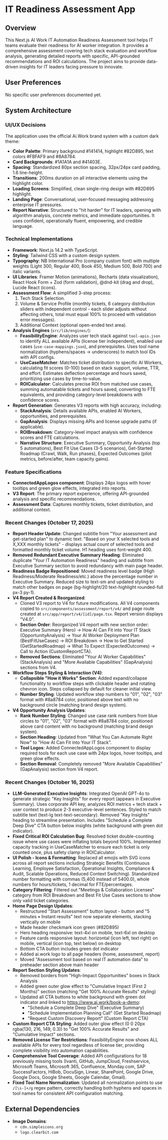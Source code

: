 # IT Readiness Assessment App

## Overview
This Next.js AI Work IT Automation Readiness Assessment tool helps IT teams evaluate their readiness for AI worker integration. It provides a comprehensive assessment covering tech stack evaluation and workflow analysis, generating detailed reports with specific, API-grounded recommendations and ROI calculations. The project aims to provide data-driven insights for IT leaders facing pressure to innovate.

## User Preferences
No specific user preferences documented yet.

## System Architecture

### UI/UX Decisions
The application uses the official Ai.Work brand system with a custom dark theme:
- **Color Palette**: Primary background #141414, highlight #82D895, text colors #FBFAF9 and #8A8784.
- **Card Backgrounds**: #1A1A1A and #41403E.
- **Spacing**: Standardized 80px section spacing, 32px/24px card padding, 1.6 line-height.
- **Transitions**: 200ms duration on all interactive elements using the highlight color.
- **Loading Screens**: Simplified, clean single-ring design with #82D895 highlight.
- **Landing Page**: Conversational, user-focused messaging addressing enterprise IT pressures.
- **Report Narrative**: Structured to "hit harder" for IT leaders, opening with algorithm analysis, concrete metrics, and immediate opportunities. It uses confident, operationally fluent, empowering, and credible language.

### Technical Implementations
- **Framework**: Next.js 14.2 with TypeScript.
- **Styling**: Tailwind CSS with a custom design system.
- **Typography**: NB International Pro (company custom font) with multiple weights (Light 300, Regular 400, Book 450, Medium 500, Bold 700) and italic variants.
- **UI Libraries**: Framer Motion (animations), Recharts (data visualization), React Hook Form + Zod (form validation), @dnd-kit (drag and drop), Lucide React (icons).
- **Assessment Flow**: A simplified 3-step process:
    1.  Tech Stack Selection.
    2.  Volume & Service Profile (monthly tickets, 6 category distribution sliders with independent control - each slider adjusts without affecting others, total must equal 100% to proceed with validation error messages).
    3.  Additional Context (optional open-ended text area).
- **Analysis Engines** (`src/lib/engines/`):
    -   **FeasibilityEngine**: Analyzes user tech stack against `tool-apis.json` to identify ALL available APIs (license tier independent), enabled use cases (`use-case-mappings.json`), and prerequisites. Uses tool name normalization (hyphens/spaces → underscores) to match tool IDs with API configs.
    -   **UseCaseMatcher**: Matches ticket distribution to specific AI Workers, calculating fit scores (0-100) based on stack support, volume, TTR, and effort. Estimates deflection percentage and hours saved, prioritizing use cases by time-to-value.
    -   **ROICalculator**: Calculates precise ROI from matched use cases, summing automatable tickets and hours saved, converting to FTE equivalents, and providing category-level breakdowns with confidence scores.
- **Report Generation**: Generates V3 reports with high accuracy, including:
    -   **StackAnalysis**: Details available APIs, enabled AI Workers, opportunities, and prerequisites.
    -   **GapAnalysis**: Displays missing APIs and license upgrade paths (if applicable).
    -   **ROIBreakdown**: Category-level impact analysis with confidence scores and FTE calculations.
    -   **Narrative Structure**: Executive Summary, Opportunity Analysis (top 5 automations), Best Fit Use Cases (3-5 scenarios), Get-Started Roadmap (Crawl, Walk, Run phases), Expected Outcomes (pilot metrics, before/after, team capacity gains).

### Feature Specifications
-   **ConnectedAppLogos component**: Displays 24px logos with hover tooltips and green glow effects, integrated into reports.
-   **V3 Report**: The primary report experience, offering API-grounded analysis and specific recommendations.
-   **Assessment Data**: Captures monthly tickets, ticket distribution, and additional context.

### Recent Changes (October 17, 2025)
-   **Report Header Update**: Changed subtitle from "Your assessment and get-started plan" to dynamic text: "Based on your X selected tools and X,XXX monthly tickets" - displays actual count of selected tools and formatted monthly ticket volume. H1 heading uses font-weight 400.
-   **Removed Redundant Executive Summary Heading**: Eliminated duplicate "Your IT Automation Readiness" heading and subtitle from Executive Summary section to avoid redundancy with main page header.
-   **Readiness Badge Repositioned**: Moved readiness level badge (High Readiness/Moderate Readiness/etc.) above the percentage number in Executive Summary. Reduced size to text-sm and updated styling to match other badges on page (bg-highlight/20 text-highlight rounded-full px-3 py-1).
-   **V4 Report Created & Reorganized**: 
    - Cloned V3 report to V4 for future modifications. All V4 components copied to `src/components/assessment/report/v4/` and page route created at `src/app/report/v4/[id]/page.tsx`. Report version displays "V4.0".
    - **Section Order**: Reorganized V4 report with new section order: Executive Summary (Hero) → How AI Can Fit into Your IT Stack (OpportunityAnalysis) → Your AI Worker Deployment Plan (BestFitUseCases) → ROI Breakdown → How to Get Started (GetStartedRoadmap) → What To Expect (ExpectedOutcomes) → Call to Action (CustomReportCTA).
    - **Removed Sections**: Eliminated "Your AI Worker Capabilities" (StackAnalysis) and "More Available Capabilities" (GapAnalysis) sections from V4.
-   **Workflow Steps Styling & Interaction (V4)**: 
    - **Collapsible "How it Works" Section**: Added expand/collapse functionality to workflow steps with clickable header and rotating chevron icon. Steps collapsed by default for cleaner initial view.
    - **Number Styling**: Updated workflow step numbers to "01", "02", "03" format with #8a8784 color, positioned above text with no background circle (matching brand design system).
-   **V4 Opportunity Analysis Updates**:
    - **Rank Number Styling**: Changed use case rank numbers from blue circles to "01", "02", "03" format with #8a8784 color, positioned above card content with no background (matching brand design system).
    - **Section Heading**: Updated from "What You Can Automate Right Now" to "How AI Can Fit into Your IT Stack".
    - **Tool Logos**: Added ConnectedAppLogos component to display required tools for each use case with 24px logos, hover tooltips, and green glow effects.
    - **Section Removal**: Completely removed "More Available Capabilities" (GapAnalysis) section from V4 report.

### Recent Changes (October 16, 2025)
-   **LLM-Generated Executive Insights**: Integrated OpenAI GPT-4o to generate strategic "Key Insights" for every report (appears in Executive Summary). Uses corporate API key, analyzes ROI metrics + tech stack + user context to produce 2-3 executive-level sentences. Styled to match subtitle text (text-lg text-text-secondary). Removed "Key Insights" heading to streamline presentation. Includes "Schedule a Complete Deep Dive" CTA button below insights (white background with green dot indicator).
-   **Fixed Critical ROI Calculation Bug**: Resolved ticket double-counting issue where use cases were inflating totals beyond 100%. Implemented capacity tracking in UseCaseMatcher to ensure each ticket is only counted once, plus safety clamp in ROICalculator.
-   **UI Polish - Icons & Formatting**: Replaced all emojis with SVG icons across all report sections including Strategic Benefits (Continuous Learning, Employee Satisfaction, Operational Insights, Compliance & Audit, Scalable Operations, Reduced Context Switching). Standardized number formatting with commas (5,400 instead of 5400.0), whole numbers for hours/tickets, 1 decimal for FTE/percentages.
-   **Category Filtering**: Filtered out "Meetings & Collaboration Licenses" category from ROI Breakdown and Best Fit Use Cases sections to show only valid ticket categories.
-   **Home Page Design Updates**: 
    - Restructured "Start Assessment" button layout - button and "5 minutes • Instant results" text now separate elements, stacking vertically on mobile
    - Made header checkmark icon green (#82D895)
    - Hero heading responsive: text-4xl on mobile, text-6xl on desktop
    - Feature cards responsive layout: horizontal (icon left, text right) on mobile, vertical (icon top, text below) on desktop
    - Bottom CTA button includes green dot indicator
    - Added ai.work logo to all page headers (home, assessment, report)
    - Moved "Assessment tool based on real IT automation data" to preheader section above main header
-   **Report Section Styling Updates**:
    - Removed borders from "High-Impact Opportunities" boxes in Stack Analysis
    - Added green outer glow effect to "Cumulative Impact (First 2 Months)" section (matching "Get 100% Accurate Results" styling)
    - Updated all CTA buttons to white background with green dot indicator and linked to https://www.ai.work/book-a-demo:
      - "Schedule a Complete Deep Dive" (Executive Summary)
      - "Schedule Implementation Planning Call" (Get Started Roadmap)
      - "Request Custom Discovery Report" (Custom Report CTA)
-   **Custom Report CTA Styling**: Added outer glow effect (0 0 20px rgba(130, 216, 149, 0.3)) to "Get 100% Accurate Results" and "Cumulative Impact" sections.
-   **Removed License Tier Restrictions**: FeasibilityEngine now shows ALL available APIs for every tool regardless of license tier, providing complete visibility into automation capabilities.
-   **Comprehensive Tool Coverage**: Added API configurations for 18 previously missing tools (Ivanti, GitHub, JumpCloud, Freshservice, Microsoft Teams, Microsoft 365, Confluence, Monday.com, SAP SuccessFactors, HiBob, DocuSign, Linear, SharePoint, Google Drive, Google Docs, Google Sheets, Google Calendar, Gmail).
-   **Fixed Tool Name Normalization**: Updated all normalization points to use `/[\s-]+/g` regex pattern, correctly handling both hyphens and spaces in tool names for consistent API configuration matching.

## External Dependencies
-   **Image Domains**:
    -   `cdn.simpleicons.org`
    -   `logo.clearbit.com`